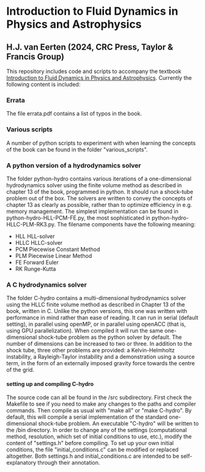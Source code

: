 # Introduction to Fluid Dynamics in Physics and Astrophysics 
## H.J. van Eerten (2024, CRC Press, Taylor & Francis Group)

This repository includes code and scripts to accompany the textbook [Introduction to Fluid Dynamics in Physics and Astrophysics](https://www.taylorfrancis.com/books/mono/10.1201/9781003095088/introduction-fluid-dynamics-physics-astrophysics-hendrik-jan-van-eerten). Currently the following content is included:

### Errata

The file errata.pdf contains a list of typos in the book.

### Various scripts

A number of python scripts to experiment with when learning the concepts of the book can be found in the folder "various_scripts".

### A python version of a hydrodynamics solver

The folder python-hydro contains various iterations of a one-dimensional hydrodynamics solver using the finite volume method as described in chapter 13 of the book, programmed in python. It should run a shock-tube problem out of the box. The solvers are written to convey the concepts of chapter 13 as clearly as possible, rather than to optimize efficiency in e.g. memory management. The simplest implementation can be found in python-hydro-HLL-PCM-FE.py, the most sophisticated in python-hydro-HLLC-PLM-RK3.py. The filename components have the following meaning:

<ul>
  <li>HLL    HLL-solver</li>
  <li>HLLC   HLLC-solver</li>
  <li>PCM    Piecewise Constant Method</li>
  <li>PLM    Piecewise Linear Method</li>
  <li>FE     Forward Euler</li>
  <li>RK     Runge-Kutta</li>
</ul>

### A C hydrodynamics solver

The folder C-hydro contains a multi-dimensional hydrodynamics solver using the HLLC finite volume method as described in Chapter 13 of the book, written in C. Unlike the python versions, this one was written with performance in mind rather than ease of reading. It can run in serial (default setting), in parallel using openMP, or in parallel using openACC (that is, using GPU parallelization). When compiled it will run the same one-dimensional shock-tube problem as the python solver by default. The number of dimensions can be increased to two or three. In addition to the shock tube, three other problems are provided: a Kelvin-Helmholtz instability, a Rayleigh-Taylor instability and a demonstration using a source term, in the form of an externally imposed gravity force towards the centre of the grid.

#### setting up and compiling C-hydro

The source code can all be found in the /src subdirectory. First check the Makefile to see if you need to make any changes to the paths and compiler commands. Then compile as usual with "make all" or "make C-hydro". By default, this will compile a serial implementation of the standard one-dimensional shock-tube problem. An executable "C-hydro" will be written to the /bin directory.
In order to change any of the settings (computational method, resolution, which set of initial conditions to use, etc.), modify the content of "settings.h" before compiling. To set up your own initial conditions, the file "initial_conditions.c" can be modified or replaced altogether. Both settings.h and initial_conditions.c are intended to be self-explanatory through their annotation.
